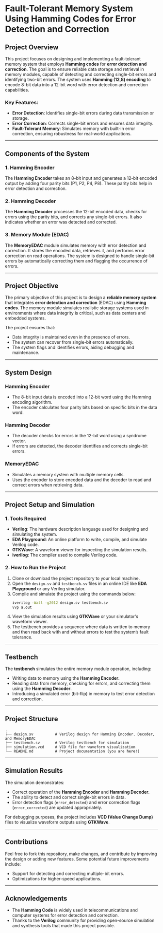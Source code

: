 
# **Fault-Tolerant Memory System Using Hamming Codes for Error Detection and Correction**

## **Project Overview**

This project focuses on designing and implementing a fault-tolerant memory system that employs **Hamming codes** for **error detection and correction**. The goal is to ensure reliable data storage and retrieval in memory modules, capable of detecting and correcting single-bit errors and identifying two-bit errors. The system uses **Hamming (12,8) encoding** to encode 8-bit data into a 12-bit word with error detection and correction capabilities.

### **Key Features:**
- **Error Detection**: Identifies single-bit errors during data transmission or storage.
- **Error Correction**: Corrects single-bit errors and ensures data integrity.
- **Fault-Tolerant Memory**: Simulates memory with built-in error correction, ensuring robustness for real-world applications.

---

## **Components of the System**

### **1. Hamming Encoder**
The **Hamming Encoder** takes an 8-bit input and generates a 12-bit encoded output by adding four parity bits (P1, P2, P4, P8). These parity bits help in error detection and correction.

### **2. Hamming Decoder**
The **Hamming Decoder** processes the 12-bit encoded data, checks for errors using the parity bits, and corrects any single-bit errors. It also indicates whether an error was detected and corrected.

### **3. Memory Module (EDAC)**
The **MemoryEDAC** module simulates memory with error detection and correction. It stores the encoded data, retrieves it, and performs error correction on read operations. The system is designed to handle single-bit errors by automatically correcting them and flagging the occurrence of errors.

---

## **Project Objective**

The primary objective of this project is to design a **reliable memory system** that integrates **error detection and correction** (EDAC) using **Hamming codes**. The memory module simulates realistic storage systems used in environments where data integrity is critical, such as data centers and embedded systems.

The project ensures that:
- Data integrity is maintained even in the presence of errors.
- The system can recover from single-bit errors automatically.
- The system flags and identifies errors, aiding debugging and maintenance.

---

## **System Design**

### **Hamming Encoder**
- The 8-bit input data is encoded into a 12-bit word using the Hamming encoding algorithm.
- The encoder calculates four parity bits based on specific bits in the data word.

### **Hamming Decoder**
- The decoder checks for errors in the 12-bit word using a syndrome vector.
- If errors are detected, the decoder identifies and corrects single-bit errors.

### **MemoryEDAC**
- Simulates a memory system with multiple memory cells.
- Uses the encoder to store encoded data and the decoder to read and correct errors when retrieving data.

---

## **Project Setup and Simulation**

### **1. Tools Required**
- **Verilog**: The hardware description language used for designing and simulating the system.
- **EDA Playground**: An online platform to write, compile, and simulate Verilog code.
- **GTKWave**: A waveform viewer for inspecting the simulation results.
- **iverilog**: The compiler used to compile Verilog code.

### **2. How to Run the Project**
1. Clone or download the project repository to your local machine.
2. Open the `design.sv` and `testbench.sv` files in an online IDE like **EDA Playground** or any Verilog simulator.
3. Compile and simulate the project using the commands below:
   ```bash
   iverilog -Wall -g2012 design.sv testbench.sv
   vvp a.out
   ```
4. View the simulation results using **GTKWave** or your simulator's waveform viewer.
5. The testbench provides a sequence where data is written to memory and then read back with and without errors to test the system’s fault tolerance.

---

## **Testbench**

The **testbench** simulates the entire memory module operation, including:
- Writing data to memory using the **Hamming Encoder**.
- Reading data from memory, checking for errors, and correcting them using the **Hamming Decoder**.
- Introducing a simulated error (bit-flip) in memory to test error detection and correction.

---

## **Project Structure**

```
.
├── design.sv          # Verilog design for Hamming Encoder, Decoder, and MemoryEDAC
├── testbench.sv       # Verilog testbench for simulation
├── simulation.vcd     # VCD file for waveform visualization
└── README.md          # Project documentation (you are here!)
```

---

## **Simulation Results**

The simulation demonstrates:
- Correct operation of the **Hamming Encoder** and **Hamming Decoder**.
- The ability to detect and correct single-bit errors in data.
- Error detection flags (`error_detected`) and error correction flags (`error_corrected`) are updated appropriately.

For debugging purposes, the project includes **VCD (Value Change Dump)** files to visualize waveform outputs using **GTKWave**.

---

## **Contributions**

Feel free to fork this repository, make changes, and contribute by improving the design or adding new features. Some potential future improvements include:
- Support for detecting and correcting multiple-bit errors.
- Optimizations for higher-speed applications.

---

## **Acknowledgements**

- The **Hamming Code** is widely used in telecommunications and computer systems for error detection and correction.
- Thanks to the **Verilog** community for providing open-source simulation and synthesis tools that made this project possible.


